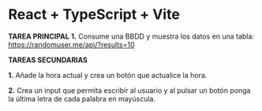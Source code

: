 # React + TypeScript + Vite

**TAREA PRINCIPAL**
**1.** Consume una BBDD y muestra los datos en una tabla: https://randomuser.me/api/?results=10 

**TAREAS SECUNDARIAS**

**1.** Añade la hora actual y crea un botón que actualice la hora.

**2.** Crea un input que permita escribir al usuario y al pulsar un botón  ponga la última letra de cada palabra en mayúscula. 